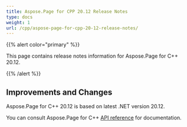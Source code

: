 ```yaml
---
title: Aspose.Page for CPP 20.12 Release Notes
type: docs
weight: 1
url: /cpp/aspose-page-for-cpp-20-12-release-notes/
---
```


{{% alert color="primary" %}}

This page contains release notes information for Aspose.Page for C++ 20.12.

{{% /alert %}}
## **Improvements and Changes**
Aspose.Page for C++ 20.12 is based on latest .NET version 20.12.


You can consult Aspose.Page for C++ [API reference](https://reference.aspose.com/cpp/page/) for documentation.
